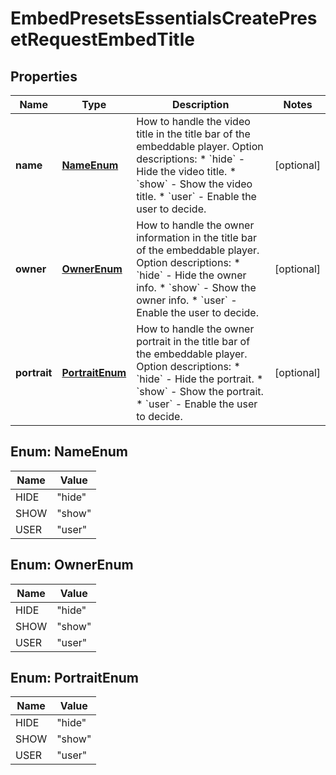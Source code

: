 

# EmbedPresetsEssentialsCreatePresetRequestEmbedTitle


## Properties

| Name | Type | Description | Notes |
|------------ | ------------- | ------------- | -------------|
|**name** | [**NameEnum**](#NameEnum) | How to handle the video title in the title bar of the embeddable player.  Option descriptions:  * &#x60;hide&#x60; - Hide the video title.  * &#x60;show&#x60; - Show the video title.  * &#x60;user&#x60; - Enable the user to decide.  |  [optional] |
|**owner** | [**OwnerEnum**](#OwnerEnum) | How to handle the owner information in the title bar of the embeddable player.  Option descriptions:  * &#x60;hide&#x60; - Hide the owner info.  * &#x60;show&#x60; - Show the owner info.  * &#x60;user&#x60; - Enable the user to decide.  |  [optional] |
|**portrait** | [**PortraitEnum**](#PortraitEnum) | How to handle the owner portrait in the title bar of the embeddable player.  Option descriptions:  * &#x60;hide&#x60; - Hide the portrait.  * &#x60;show&#x60; - Show the portrait.  * &#x60;user&#x60; - Enable the user to decide.  |  [optional] |



## Enum: NameEnum

| Name | Value |
|---- | -----|
| HIDE | &quot;hide&quot; |
| SHOW | &quot;show&quot; |
| USER | &quot;user&quot; |



## Enum: OwnerEnum

| Name | Value |
|---- | -----|
| HIDE | &quot;hide&quot; |
| SHOW | &quot;show&quot; |
| USER | &quot;user&quot; |



## Enum: PortraitEnum

| Name | Value |
|---- | -----|
| HIDE | &quot;hide&quot; |
| SHOW | &quot;show&quot; |
| USER | &quot;user&quot; |



